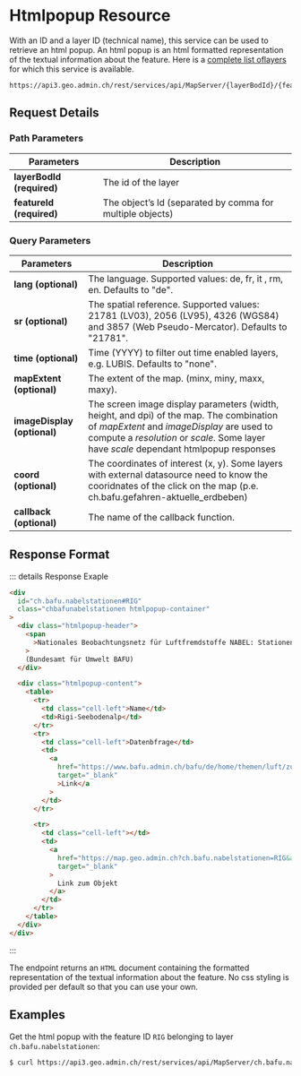 # Htmlpopup Resource

With an ID and a layer ID (technical name), this service can be used to retrieve an html popup. An html popup is an html formatted representation of the textual information about the feature. Here is a
[complete list oflayers](../../../api/faq/index.html#which-layers-have-a-tooltip) for which this service is available.

```http
https://api3.geo.admin.ch/rest/services/api/MapServer/{layerBodId}/{featureId}/htmlPopup
```

## Request Details

### Path Parameters

| Parameters                | Description                                               |
| ------------------------- | --------------------------------------------------------- |
| **layerBodId (required)** | The id of the layer                                       |
| **featureId (required)**  | The object’s Id (separated by comma for multiple objects) |

### Query Parameters

| Parameters                  | Description                                                                                                                                                                                                                     |
| --------------------------- | ------------------------------------------------------------------------------------------------------------------------------------------------------------------------------------------------------------------------------- |
| **lang (optional)**         | The language. Supported values: de, fr, it , rm, en. Defaults to "de".                                                                                                                                                          |
| **sr (optional)**           | The spatial reference. Supported values: 21781 (LV03), 2056 (LV95), 4326 (WGS84) and 3857 (Web Pseudo-Mercator). Defaults to "21781".                                                                                           |
| **time (optional)**         | Time (YYYY) to filter out time enabled layers, e.g. LUBIS. Defaults to "none".                                                                                                                                                  |
| **mapExtent (optional)**    | The extent of the map. (minx, miny, maxx, maxy).                                                                                                                                                                                |
| **imageDisplay (optional)** | The screen image display parameters (width, height, and dpi) of the map. The combination of _mapExtent_ and _imageDisplay_ are used to compute a _resolution_ or _scale_. Some layer have _scale_ dependant htmlpopup responses |
| **coord (optional)**        | The coordinates of interest (x, y). Some layers with external datasource need to know the cooridnates of the click on the map (p.e. ch.bafu.gefahren-aktuelle_erdbeben)                                                         |
| **callback (optional)**     | The name of the callback function.                                                                                                                                                                                              |

## Response Format

::: details Response Exaple

```html
<div
  id="ch.bafu.nabelstationen#RIG"
  class="chbafunabelstationen htmlpopup-container"
>
  <div class="htmlpopup-header">
    <span
      >Nationales Beobachtungsnetz für Luftfremdstoffe NABEL: Stationen</span
    >
    (Bundesamt für Umwelt BAFU)
  </div>

  <div class="htmlpopup-content">
    <table>
      <tr>
        <td class="cell-left">Name</td>
        <td>Rigi-Seebodenalp</td>
      </tr>
      <tr>
        <td class="cell-left">Datenbfrage</td>
        <td>
          <a
            href="https://www.bafu.admin.ch/bafu/de/home/themen/luft/zustand/daten/datenabfrage-nabel.html"
            target="_blank"
            >Link</a
          >
        </td>
      </tr>

      <tr>
        <td class="cell-left"></td>
        <td>
          <a
            href="https://map.geo.admin.ch?ch.bafu.nabelstationen=RIG&amp;lang=de&amp;topic=api"
            target="_blank"
          >
            Link zum Objekt
          </a>
        </td>
      </tr>
    </table>
  </div>
</div>
```

:::

The endpoint returns an `HTML` document containing the formatted representation of the textual information about the feature. No css styling is provided per default so that you can use your own.

## Examples

Get the html popup with the feature ID `RIG` belonging to layer `ch.bafu.nabelstationen`:

```sh
$ curl https://api3.geo.admin.ch/rest/services/api/MapServer/ch.bafu.nabelstationen/RIG/htmlPopup
```
